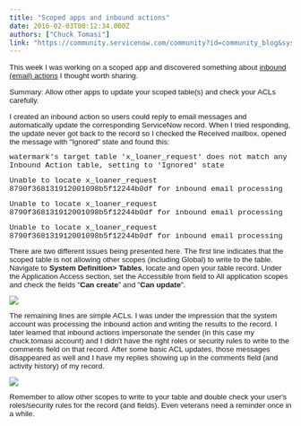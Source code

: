 ```yaml
---
title: "Scoped apps and inbound actions"
date: 2016-02-03T00:12:34.000Z
authors: ["Chuck Tomasi"]
link: "https://community.servicenow.com/community?id=community_blog&sys_id=bbec22a5dbd0dbc01dcaf3231f9619c9"
---
```

<p><span style="font-family: arial, helvetica, sans-serif; font-size: 10pt;">This week I was working on a scoped app and discovered something about <a title="eneva-docs.servicenow.com/administer/notification/concept/c_InboundEmailActions1.html" href="https://geneva-docs.servicenow.com/administer/notification/concept/c_InboundEmailActions1.html">inbound (email) actions</a> I thought worth sharing. </span></p><p></p><p><span style="font-family: arial, helvetica, sans-serif; font-size: 10pt;">Summary: Allow other apps to update your scoped table(s) and check your ACLs carefully. </span></p><p style="font-family: Courier; font-size: 12px;"></p><p style="font-family: Courier; font-size: 12px;"><span style="font-family: arial, helvetica, sans-serif; font-size: 10pt;">I created an inbound action so users could reply to email messages and automatically update the corresponding ServiceNow record. When I tried responding, the update never got back to the record so I checked the Received mailbox, opened the message with "Ignored" state and found this: </span></p><p style="font-family: Courier; font-size: 12px;"></p><p style="font-family: Courier; font-size: 12px;"><span style="font-family: 'courier new', courier; font-size: 10pt;">watermark's target table 'x_loaner_request' does not match any Inbound Action table, setting to 'Ignored' state </span></p><p style="font-family: Courier; font-size: 12px;"><span style="font-family: 'courier new', courier; font-size: 10pt;">Unable to locate x_loaner_request 8790f368131912001098b5f12244b0df for inbound email processing </span></p><p style="font-family: Courier; font-size: 12px;"><span style="font-family: 'courier new', courier; font-size: 10pt;">Unable to locate x_loaner_request 8790f368131912001098b5f12244b0df for inbound email processing </span></p><p style="font-family: Courier; font-size: 12px;"><span style="font-family: 'courier new', courier; font-size: 10pt;">Unable to locate x_loaner_request 8790f368131912001098b5f12244b0df for inbound email processing </span></p><p style="font-family: Courier; font-size: 12px;"></p><p style="font-family: Courier; font-size: 12px;"><span style="font-family: arial, helvetica, sans-serif; font-size: 10pt;">There are two different issues being presented here. The first line indicates that the scoped table is not allowing other scopes (including Global) to write to the table. Navigate to <strong>System Definition&gt; Tables</strong>, locate and open your table record. Under the Application Access section, set the Accessible from field to All application scopes and check the fields "<strong>Can create</strong>" and "<strong>Can update</strong>". </span></p><p style="font-family: Courier; font-size: 12px;"></p><p style="font-family: Courier; font-size: 12px;"><img   class="image-1 jive-image" src="fdcfc48edb105304b322f4621f9619ca.iix" style="max-width: 1200px; max-height: 900px;"/></p><p style="font-family: Courier; font-size: 12px;"></p><p style="font-family: Courier; font-size: 12px;"><span style="font-family: arial, helvetica, sans-serif; font-size: 10pt;">The remaining lines are simple ACLs. I was under the impression that the system account was processing the inbound action and writing the results to the record. I later learned that inbound actions impersonate the sender (in this case my chuck.tomasi account) and I didn't have the right roles or security rules to write to the comments field on that record. After some basic ACL updates, those messages disappeared as well and I have my replies showing up in the comments field (and activity history) of my record. </span></p><p style="font-family: Courier; font-size: 12px;"></p><p style="font-family: Courier; font-size: 12px;"><img   class="image-2 jive-image" src="82ac6f35dbd81fc03eb27a9e0f96191a.iix" style="max-width: 1200px; max-height: 900px;"/></p><p style="font-family: Courier; font-size: 12px;"></p><p style="font-family: Courier; font-size: 12px;"><span style="font-family: arial, helvetica, sans-serif; font-size: 10pt;">Remember to allow other scopes to write to your table and double check your user's roles/security rules for the record (and fields). Even veterans need a reminder once in a while. </span></p>
